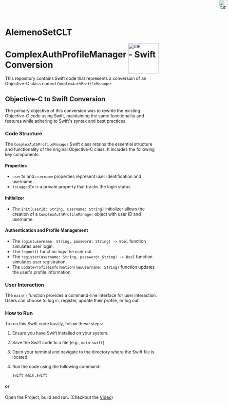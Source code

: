 # AlemenoSetCLT
<div style="position: relative;">
  <img src="https://media.giphy.com/media/eeZ67sOff8tXgeErq1/giphy.gif" alt="GIF" style="width: 100px; height: auto; position: absolute; top: 0; right: 0;">
</div>


# ComplexAuthProfileManager - Swift Conversion

This repository contains Swift code that represents a conversion of an Objective-C class named `ComplexAuthProfileManager`. 

## Objective-C to Swift Conversion

The primary objective of this conversion was to rewrite the existing Objective-C code using Swift, maintaining the same functionality and features while adhering to Swift's syntax and best practices.

### Code Structure

The `ComplexAuthProfileManager` Swift class retains the essential structure and functionality of the original Objective-C class. It includes the following key components:

#### Properties

- `userId` and `username` properties represent user identification and username.
- `isLoggedIn` is a private property that tracks the login status.

#### Initializer

- The `init(userId: String, username: String)` initializer allows the creation of a `ComplexAuthProfileManager` object with user ID and username.

#### Authentication and Profile Management

- The `login(username: String, password: String) -> Bool` function simulates user login.
- The `logout()` function logs the user out.
- The `register(username: String, password: String) -> Bool` function simulates user registration.
- The `updateProfileInformation(newUsername: String)` function updates the user's profile information.

### User Interaction

The `main()` function provides a command-line interface for user interaction. Users can choose to log in, register, update their profile, or log out.

### How to Run

To run this Swift code locally, follow these steps:

1. Ensure you have Swift installed on your system.

2. Save the Swift code to a file (e.g., `main.swift`).

3. Open your terminal and navigate to the directory where the Swift file is located.

4. Run the code using the following command:

   ```
   swift main.swift
   ```
#### or 

 Open the Project, build and run. (Checkout the [Video](Walkthrough.mp4)) <img src="https://media.giphy.com/media/BtioUceLxBbrPyzt2Q/giphy.gif" alt="GIF" style="width: 30px; height: auto; position: absolute; top: 0; right: 0;">
 




